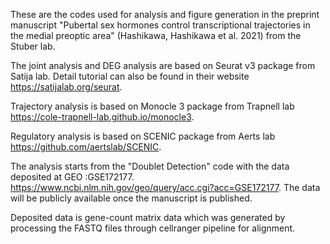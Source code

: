 These are the codes used for analysis and figure generation in the preprint manuscript "Pubertal sex hormones control transcriptional trajectories in the medial preoptic area" (Hashikawa, Hashikawa et al. 2021) from the Stuber lab.

The joint analysis and DEG analysis are based on Seurat v3 package from Satija lab. Detail tutorial can also be found in their website https://satijalab.org/seurat.

Trajectory analysis is based on Monocle 3 package from Trapnell lab https://cole-trapnell-lab.github.io/monocle3.

Regulatory analysis is based on SCENIC package from Aerts lab https://github.com/aertslab/SCENIC.

The analysis starts from the "Doublet Detection" code with the data deposited at GEO :GSE172177. https://www.ncbi.nlm.nih.gov/geo/query/acc.cgi?acc=GSE172177. The data will be publicly available once the manuscript is published.

Deposited data is gene-count matrix data which was generated by processing the FASTQ files through cellranger pipeline for alignment.